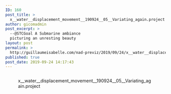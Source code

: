 ```yaml
---
ID: 160
post_title: >
  x__water__displacement_movement__190924__05__Variating_again.project
author: gicomadmin
post_excerpt: >
  --@STCGoal A Submarine ambiance
  picturing an unresting beauty
layout: post
permalink: >
  http://guillaumeisabelle.com/nad-previz/2019/09/24/x__water__displacement_movement__190924__05__variating_again-project/
published: true
post_date: 2019-09-24 14:17:43
---
```

<!-- wp:image {"id":161} --><figure class="wp-block-image">

<img src="http://guillaumeisabelle.com/nad-previz/wp-content/uploads/sites/19/2019/09/image-28-1024x583.png" alt="" class="wp-image-161" /><figcaption>x\_\_water\_\_displacement_movement\_\_190924\_\_05__Variating_again.project</figcaption></figure> <!-- /wp:image -->